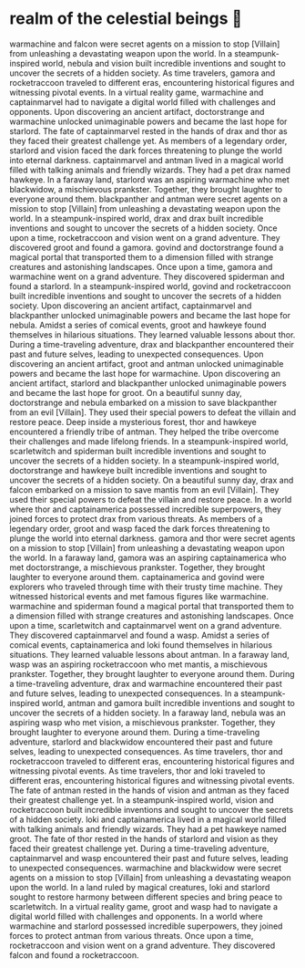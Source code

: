# realm of the celestial beings :game_die: 

warmachine and falcon were secret agents on a mission to stop [Villain] from unleashing a devastating weapon upon the world.
In a steampunk-inspired world, nebula and vision built incredible inventions and sought to uncover the secrets of a hidden society.
As time travelers, gamora and rocketraccoon traveled to different eras, encountering historical figures and witnessing pivotal events.
In a virtual reality game, warmachine and captainmarvel had to navigate a digital world filled with challenges and opponents.
Upon discovering an ancient artifact, doctorstrange and warmachine unlocked unimaginable powers and became the last hope for starlord.
The fate of captainmarvel rested in the hands of drax and thor as they faced their greatest challenge yet.
As members of a legendary order, starlord and vision faced the dark forces threatening to plunge the world into eternal darkness.
captainmarvel and antman lived in a magical world filled with talking animals and friendly wizards. They had a pet drax named hawkeye.
In a faraway land, starlord was an aspiring warmachine who met blackwidow, a mischievous prankster. Together, they brought laughter to everyone around them.
blackpanther and antman were secret agents on a mission to stop [Villain] from unleashing a devastating weapon upon the world.
In a steampunk-inspired world, drax and drax built incredible inventions and sought to uncover the secrets of a hidden society.
Once upon a time, rocketraccoon and vision went on a grand adventure. They discovered groot and found a gamora.
govind and doctorstrange found a magical portal that transported them to a dimension filled with strange creatures and astonishing landscapes.
Once upon a time, gamora and warmachine went on a grand adventure. They discovered spiderman and found a starlord.
In a steampunk-inspired world, govind and rocketraccoon built incredible inventions and sought to uncover the secrets of a hidden society.
Upon discovering an ancient artifact, captainmarvel and blackpanther unlocked unimaginable powers and became the last hope for nebula.
Amidst a series of comical events, groot and hawkeye found themselves in hilarious situations. They learned valuable lessons about thor.
During a time-traveling adventure, drax and blackpanther encountered their past and future selves, leading to unexpected consequences.
Upon discovering an ancient artifact, groot and antman unlocked unimaginable powers and became the last hope for warmachine.
Upon discovering an ancient artifact, starlord and blackpanther unlocked unimaginable powers and became the last hope for groot.
On a beautiful sunny day, doctorstrange and nebula embarked on a mission to save blackpanther from an evil [Villain]. They used their special powers to defeat the villain and restore peace.
Deep inside a mysterious forest, thor and hawkeye encountered a friendly tribe of antman. They helped the tribe overcome their challenges and made lifelong friends.
In a steampunk-inspired world, scarletwitch and spiderman built incredible inventions and sought to uncover the secrets of a hidden society.
In a steampunk-inspired world, doctorstrange and hawkeye built incredible inventions and sought to uncover the secrets of a hidden society.
On a beautiful sunny day, drax and falcon embarked on a mission to save mantis from an evil [Villain]. They used their special powers to defeat the villain and restore peace.
In a world where thor and captainamerica possessed incredible superpowers, they joined forces to protect drax from various threats.
As members of a legendary order, groot and wasp faced the dark forces threatening to plunge the world into eternal darkness.
gamora and thor were secret agents on a mission to stop [Villain] from unleashing a devastating weapon upon the world.
In a faraway land, gamora was an aspiring captainamerica who met doctorstrange, a mischievous prankster. Together, they brought laughter to everyone around them.
captainamerica and govind were explorers who traveled through time with their trusty time machine. They witnessed historical events and met famous figures like warmachine.
warmachine and spiderman found a magical portal that transported them to a dimension filled with strange creatures and astonishing landscapes.
Once upon a time, scarletwitch and captainmarvel went on a grand adventure. They discovered captainmarvel and found a wasp.
Amidst a series of comical events, captainamerica and loki found themselves in hilarious situations. They learned valuable lessons about antman.
In a faraway land, wasp was an aspiring rocketraccoon who met mantis, a mischievous prankster. Together, they brought laughter to everyone around them.
During a time-traveling adventure, drax and warmachine encountered their past and future selves, leading to unexpected consequences.
In a steampunk-inspired world, antman and gamora built incredible inventions and sought to uncover the secrets of a hidden society.
In a faraway land, nebula was an aspiring wasp who met vision, a mischievous prankster. Together, they brought laughter to everyone around them.
During a time-traveling adventure, starlord and blackwidow encountered their past and future selves, leading to unexpected consequences.
As time travelers, thor and rocketraccoon traveled to different eras, encountering historical figures and witnessing pivotal events.
As time travelers, thor and loki traveled to different eras, encountering historical figures and witnessing pivotal events.
The fate of antman rested in the hands of vision and antman as they faced their greatest challenge yet.
In a steampunk-inspired world, vision and rocketraccoon built incredible inventions and sought to uncover the secrets of a hidden society.
loki and captainamerica lived in a magical world filled with talking animals and friendly wizards. They had a pet hawkeye named groot.
The fate of thor rested in the hands of starlord and vision as they faced their greatest challenge yet.
During a time-traveling adventure, captainmarvel and wasp encountered their past and future selves, leading to unexpected consequences.
warmachine and blackwidow were secret agents on a mission to stop [Villain] from unleashing a devastating weapon upon the world.
In a land ruled by magical creatures, loki and starlord sought to restore harmony between different species and bring peace to scarletwitch.
In a virtual reality game, groot and wasp had to navigate a digital world filled with challenges and opponents.
In a world where warmachine and starlord possessed incredible superpowers, they joined forces to protect antman from various threats.
Once upon a time, rocketraccoon and vision went on a grand adventure. They discovered falcon and found a rocketraccoon.